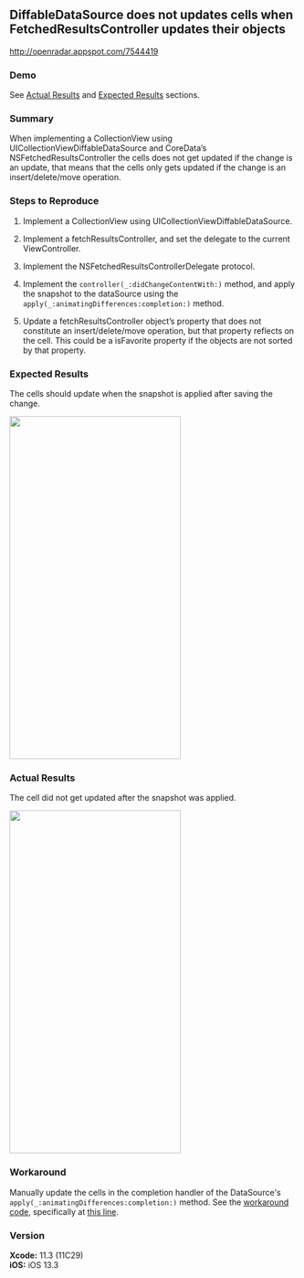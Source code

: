 ## DiffableDataSource does not updates cells when FetchedResultsController updates their objects

http://openradar.appspot.com/7544419

### Demo

See [Actual Results](#Actual-Results) and [Expected Results](#Expected-Results) sections.

### Summary
When implementing a CollectionView using UICollectionViewDiffableDataSource and CoreData’s NSFetchedResultsController the cells does not get updated if the change is an update, that means that the cells only gets updated if the change is an insert/delete/move operation.

### Steps to Reproduce
1. Implement a CollectionView using UICollectionViewDiffableDataSource.

2. Implement a fetchResultsController, and set the delegate to the current ViewController.

3. Implement the NSFetchedResultsControllerDelegate protocol.

4. Implement the `controller(_:didChangeContentWith:)` method, and apply the snapshot to the dataSource using the `apply(_:animatingDifferences:completion:)` method.

5. Update a fetchResultsController object’s property that does not constitute an insert/delete/move operation, but that property reflects on the cell. This could be a isFavorite property if the objects are not sorted by that property.

### Expected Results
The cells should update when the snapshot is applied after saving the change.

<img src="CellsBeingUpdated.mov" width="300" height="600">

### Actual Results
The cell did not get updated after the snapshot was applied.

<img src="CellsNotBeingUpdated.mov" width="300" height="600">

### Workaround
Manually update the cells in the completion handler of the DataSource's `apply(_:animatingDifferences:completion:)` method. See the [workaround code](https://github.com/JhonnyBillM/file-a-radar/tree/master/FB7544419%20%20-%20DataSource%20not%20updating%20Snapshot%20data/CollectionViewDeviceSnapshotWorkaroundWithCoreData), specifically at [this line](https://github.com/JhonnyBillM/file-a-radar/blob/cb9726f43613d18ae4eca3be6f8536f5f2213f6f/FB7544419%20%20-%20DataSource%20not%20updating%20Snapshot%20data/CollectionViewDeviceSnapshotWorkaroundWithCoreData/CollectionViewStickyCells/DeviceViewController.swift#L120). 

### Version
**Xcode:** 11.3 (11C29)   
**iOS:** iOS 13.3
